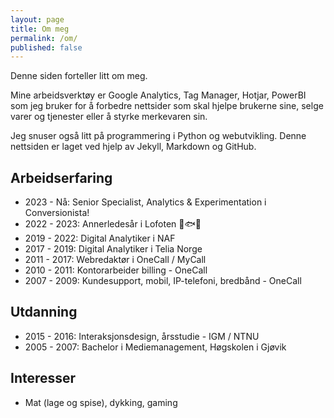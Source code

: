 ```yaml
---
layout: page
title: Om meg
permalink: /om/
published: false
---
```

Denne siden forteller litt om meg.

Mine arbeidsverktøy er Google Analytics, Tag Manager, Hotjar, PowerBI som jeg bruker for å forbedre nettsider som skal hjelpe brukerne sine, selge varer og tjenester eller å styrke merkevaren sin. 

Jeg snuser også litt på programmering i Python og webutvikling. Denne nettsiden er laget ved hjelp av Jekyll, Markdown og GitHub.  

## Arbeidserfaring
* 2023 - Nå:    Senior Specialist, Analytics & Experimentation i Conversionista!
* 2022 - 2023:  Annerledesår i Lofoten 🌄🐟🌊
* 2019 - 2022:  Digital Analytiker i NAF
* 2017 - 2019:  Digital Analytiker i Telia Norge
* 2011 - 2017:  Webredaktør i OneCall / MyCall
* 2010 - 2011:  Kontorarbeider billing - OneCall
* 2007 - 2009:  Kundesupport, mobil, IP-telefoni, bredbånd - OneCall

## Utdanning
* 2015 - 2016: Interaksjonsdesign, årsstudie - IGM / NTNU
* 2005 - 2007: Bachelor i Mediemanagement, Høgskolen i Gjøvik

## Interesser
- Mat (lage og spise), dykking, gaming